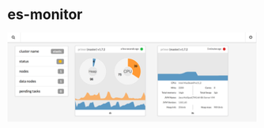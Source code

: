 # es-monitor

![](https://raw.githubusercontent.com/schabluk/es-monitor/master/public/img/monitor.png)
